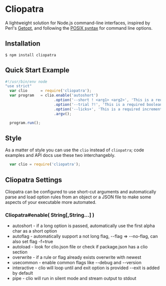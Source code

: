 # Cliopatra

  A lightweight solution for Node.js command-line interfaces, inspired by Perl's [Getopt](http://search.cpan.org/~jv/Getopt-Long-2.42/), and following the [POSIX syntax](http://pubs.opengroup.org/onlinepubs/9699919799/basedefs/V1_chap12.html) for command line options.

## Installation

    $ npm install cliopatra


## Quick Start Example


```js
#!/usr/bin/env node
"use strict" 
  var clio      = require('cliopatra');
  var program   = clio.enable('autoshort')
                      .option('--short ! <arg1> <arg2>', 'This is a required flag with 2 reqd args')
                      .option('--trial ?!', 'This is a required boolean flag' )
                      .option('--licks+', 'This is a required incrementing flag' )
                      .argv();

  program.run();
```

## Style

  As a matter of style you can use the `clio` instead of `cliopatra`; code examples and API docs use these two interchangebly.

```js
  var clio = require('cliopatra');
```

## Cliopatra Settings

Cliopatra can be configured to use short-cut arguments and automatically parse and load option rules from an object or a JSON file to make some aspects of your executable more automated.

### Cliopatra#enable( String[,String...] )

* autoshort   - if a long option is passed, automatically use the first alpha char as a short option
* autoflag    - automatically support a not long flag, --flag => --no-flag, can also set flag -f=true 
* autoload    - look for clio.json file or check if package.json has a clio section
* overwrite   - if a rule or flag already exists overwrite with newest
* usecommon   - enable common flags like --debug and --version
* interactive - clio will loop until and exit option is provided --exit is added by default
* pipe        - clio will run in silent mode and stream output to stdout

